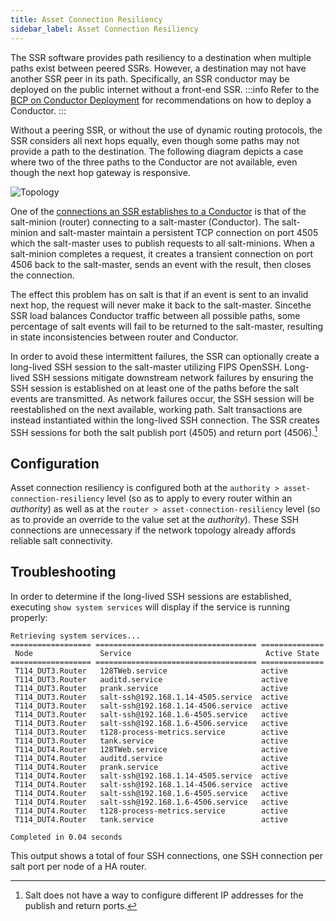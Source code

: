 ```yaml
---
title: Asset Connection Resiliency
sidebar_label: Asset Connection Resiliency
---
```


The SSR software provides path resiliency to a destination when multiple paths exist between peered SSRs. However, a destination may not have another SSR peer in its path. Specifically, an SSR conductor may be deployed on the public internet without a front-end SSR.
:::info
Refer to the [BCP on Conductor Deployment](bcp_conductor_deployment.md) for recommendations on how to deploy a Conductor.
:::

Without a peering SSR, or without the use of dynamic routing protocols, the SSR considers all next hops equally, even though some paths may not provide a path to the destination. The following diagram depicts a case where two of the three paths to the Conductor are not available, even though the next hop gateway is responsive.

![Topology](/img/config_asset_connection_resiliency.png)

One of the [connections an SSR establishes to a Conductor](concepts_machine_communication.md) is that of the salt-minion (router) connecting to a salt-master (Conductor).  The salt-minion and salt-master maintain a persistent TCP connection on port 4505 which the salt-master uses to publish requests to all salt-minions. When a salt-minion completes a request, it creates a transient connection on port 4506 back to the salt-master, sends an event with the result, then closes the connection.

The effect this problem has on salt is that if an event is sent to an invalid next hop, the request will never make it back to the salt-master. Sincethe  SSR load balances Conductor traffic between all possible paths, some percentage of salt events will fail to be returned to the salt-master, resulting in state inconsistencies between router and Conductor.

In order to avoid these intermittent failures, the SSR can optionally create a long-lived SSH session to the salt-master utilizing FIPS OpenSSH. Long-lived SSH sessions mitigate downstream network failures by ensuring the SSH session is established on at least one of the paths before the salt events are transmitted. As network failures occur, the SSH session will be reestablished on the next available, working path. Salt transactions are instead instantiated within the long-lived SSH connection. The SSR creates SSH sessions for both the salt publish port (4505) and return port (4506).[^1]

[^1]: Salt does not have a way to configure different IP addresses for the publish and return ports.


## Configuration

Asset connection resiliency is configured both at the `authority > asset-connection-resiliency` level (so as to apply to every router within an _authority_) as well as at the `router > asset-connection-resiliency` level (so as to provide an override to the value set at the _authority_). These SSH connections are unnecessary if the network topology already affords reliable salt connectivity.

## Troubleshooting

In order to determine if the long-lived SSH sessions are established, executing `show system services` will display if the service is running properly:

```
Retrieving system services...
================== ==================================== ==============
 Node               Service                              Active State
================== ==================================== ==============
 T114_DUT3.Router   128TWeb.service                  	active
 T114_DUT3.Router   auditd.service                   	active
 T114_DUT3.Router   prank.service                    	active
 T114_DUT3.Router   salt-ssh@192.168.1.14-4505.service  active
 T114_DUT3.Router   salt-ssh@192.168.1.14-4506.service  active
 T114_DUT3.Router   salt-ssh@192.168.1.6-4505.service	active
 T114_DUT3.Router   salt-ssh@192.168.1.6-4506.service	active
 T114_DUT3.Router   t128-process-metrics.service     	active
 T114_DUT3.Router   tank.service                     	active
 T114_DUT4.Router   128TWeb.service                  	active
 T114_DUT4.Router   auditd.service                   	active
 T114_DUT4.Router   prank.service                    	active
 T114_DUT4.Router   salt-ssh@192.168.1.14-4505.service  active
 T114_DUT4.Router   salt-ssh@192.168.1.14-4506.service  active
 T114_DUT4.Router   salt-ssh@192.168.1.6-4505.service	active
 T114_DUT4.Router   salt-ssh@192.168.1.6-4506.service	active
 T114_DUT4.Router   t128-process-metrics.service     	active
 T114_DUT4.Router   tank.service                     	active

Completed in 0.04 seconds
```

This output shows a total of four SSH connections, one SSH connection per salt port per node of a HA router.